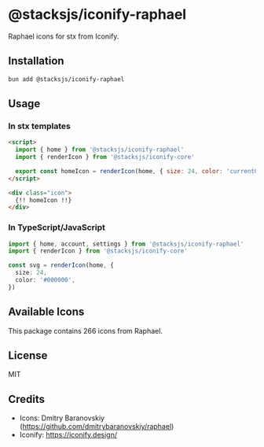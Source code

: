 # @stacksjs/iconify-raphael

Raphael icons for stx from Iconify.

## Installation

```bash
bun add @stacksjs/iconify-raphael
```

## Usage

### In stx templates

```html
<script>
  import { home } from '@stacksjs/iconify-raphael'
  import { renderIcon } from '@stacksjs/iconify-core'

  export const homeIcon = renderIcon(home, { size: 24, color: 'currentColor' })
</script>

<div class="icon">
  {!! homeIcon !!}
</div>
```

### In TypeScript/JavaScript

```typescript
import { home, account, settings } from '@stacksjs/iconify-raphael'
import { renderIcon } from '@stacksjs/iconify-core'

const svg = renderIcon(home, {
  size: 24,
  color: '#000000',
})
```

## Available Icons

This package contains 266 icons from Raphael.

## License

MIT



## Credits

- Icons: Dmitry Baranovskiy (https://github.com/dmitrybaranovskiy/raphael)
- Iconify: https://iconify.design/
